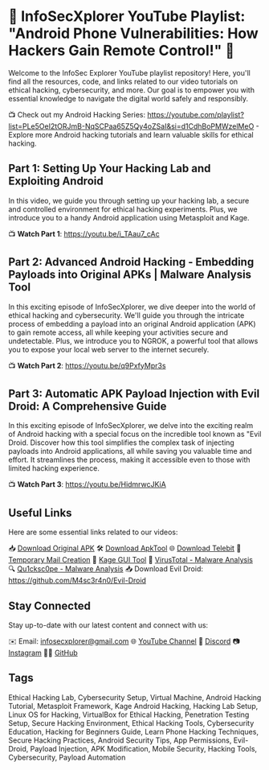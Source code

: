 # 🚀 InfoSecXplorer YouTube Playlist: "Android Phone Vulnerabilities: How Hackers Gain Remote Control!" 🚀

Welcome to the InfoSec Explorer YouTube playlist repository! Here, you'll find all the resources, code, and links related to our video tutorials on ethical hacking, cybersecurity, and more. Our goal is to empower you with essential knowledge to navigate the digital world safely and responsibly.

📺 Check out my Android Hacking Series: https://youtube.com/playlist?list=PLe5OeI2tORJmB-NqSCPaa65Z5Qy4oZSaI&si=d1CdhBoPMWzelMeO - Explore more Android hacking tutorials and learn valuable skills for ethical hacking.

## Part 1: Setting Up Your Hacking Lab and Exploiting Android

In this video, we guide you through setting up your hacking lab, a secure and controlled environment for ethical hacking experiments. Plus, we introduce you to a handy Android application using Metasploit and Kage.

📺 **Watch Part 1**: https://youtu.be/i_TAau7_cAc

## Part 2: Advanced Android Hacking - Embedding Payloads into Original APKs | Malware Analysis Tool

In this exciting episode of InfoSecXplorer, we dive deeper into the world of ethical hacking and cybersecurity. We'll guide you through the intricate process of embedding a payload into an original Android application (APK) to gain remote access, all while keeping your activities secure and undetectable. Plus, we introduce you to NGROK, a powerful tool that allows you to expose your local web server to the internet securely.

📺 **Watch Part 2**: https://youtu.be/q9PxfyMpr3s

## Part 3: Automatic APK Payload Injection with Evil Droid: A Comprehensive Guide

In this exciting episode of InfoSecXplorer, we delve into the exciting realm of Android hacking with a special focus on the incredible tool known as "Evil Droid. Discover how this tool simplifies the complex task of injecting payloads into Android applications, all while saving you valuable time and effort. It streamlines the process, making it accessible even to those with limited hacking experience.

📺 **Watch Part 3**: https://youtu.be/HidmrwcJKiA

## Useful Links

Here are some essential links related to our videos:

📥 [Download Original APK](https://flappy-bird.en.download.it/android)
🛠️ [Download ApkTool](https://apktool.org/docs/install)
🌐 [Download Telebit](https://telebit.cloud/)
📧 [Temporary Mail Creation](https://temp-mail.org/en/)
🔧 [Kage GUI Tool](https://github.com/Zerx0r/Kage)
🦠 [VirusTotal - Malware Analysis](https://www.virustotal.com/gui/home/upload)
🔍 [Qu1cksc0pe - Malware Analysis](https://github.com/CYB3RMX/Qu1cksc0pe)
📥 Download Evil Droid: https://github.com/M4sc3r4n0/Evil-Droid

## Stay Connected

Stay up-to-date with our latest content and connect with us:

✉️ Email: infosecxplorer@gmail.com
🌐 [YouTube Channel](https://www.youtube.com/@InfoSecXplorer)
💬 [Discord](https://discord.gg/4xB4PebCTJ)
📷 [Instagram](https://www.instagram.com/infosecxplorer)
👨‍💻 [GitHub](https://github.com/InfoSecXplorer)

## Tags

Ethical Hacking Lab, Cybersecurity Setup, Virtual Machine, Android Hacking Tutorial, Metasploit Framework, Kage Android Hacking, Hacking Lab Setup, Linux OS for Hacking, VirtualBox for Ethical Hacking, Penetration Testing Setup, Secure Hacking Environment, Ethical Hacking Tools, Cybersecurity Education, Hacking for Beginners Guide, Learn Phone Hacking Techniques, Secure Hacking Practices, Android Security Tips, App Permissions, Evil-Droid, Payload Injection, APK Modification, Mobile Security, Hacking Tools, Cybersecurity, Payload Automation
